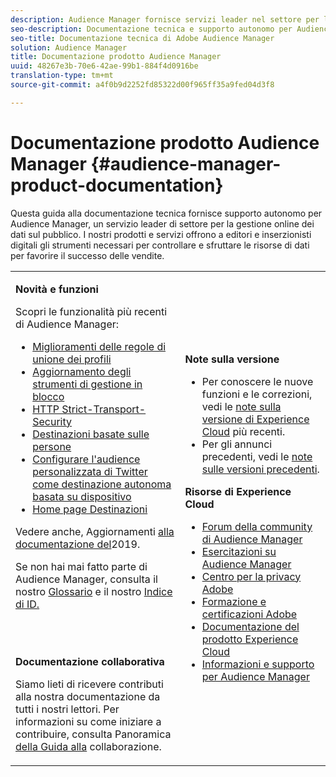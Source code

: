 ```yaml
---
description: Audience Manager fornisce servizi leader nel settore per la gestione online di dati sul pubblico. I nostri prodotti e servizi offrono a editori e inserzionisti digitali gli strumenti necessari per controllare e sfruttare le risorse di dati per favorire il successo delle vendite.
seo-description: Documentazione tecnica e supporto autonomo per Audience Manager (AAM). AAM offre servizi leader di settore per la gestione online dei dati di audience e offre agli inserzionisti e agli editori digitali gli strumenti necessari per controllare e sfruttare le risorse di dati per favorire il successo delle vendite.
seo-title: Documentazione tecnica di Adobe Audience Manager
solution: Audience Manager
title: Documentazione prodotto Audience Manager
uuid: 48267e3b-70e6-42ae-99b1-884f4d0916be
translation-type: tm+mt
source-git-commit: a4f0b9d2252fd85322d00f965ff35a9fed04d3f8

---
```



# Documentazione prodotto Audience Manager {#audience-manager-product-documentation}

Questa guida alla documentazione tecnica fornisce supporto autonomo per Audience Manager, un servizio leader di settore per la gestione online dei dati sul pubblico. I nostri prodotti e servizi offrono a editori e inserzionisti digitali gli strumenti necessari per controllare e sfruttare le risorse di dati per favorire il successo delle vendite.

<table id="table_5E612F746A704FE095B809A013EE977F" class="simpletable"> 
 <tbody> 
  <tr> 
   <td colname="col1"> <p> <b>Novità e funzioni</b> </p> <p>Scopri le funzionalità più recenti di Audience Manager:</p> <p> 
     <ul id="ul_47C012F6AB3E4B73BA357027F4D15369">
    <li><a href="features/profile-merge-rules/merge-rules-overview.md">Miglioramenti delle regole di unione dei profili</a></li>
    <li><a href="reference/bulk-management-tools/bulk-management-intro.md">Aggiornamento degli strumenti di gestione in blocco</a></li>
     <li><a href="overview/data-security-and-privacy/data-security.md#hsts">HTTP Strict-Transport-Security</a></li>
     <li><a href="features/destinations/people-based-destinations-overview.md">Destinazioni basate sulle persone</a> </li>
     <li><a href="features/destinations/twitter-tailored-audiences.md">Configurare l'audience personalizzata di Twitter come destinazione autonoma basata su dispositivo</a> </li>
     <li><a href="features/destinations/destinations-home.md">Home page Destinazioni</a> </li>
     </ul> </p> <p>Vedere anche, Aggiornamenti <a href="docs-updates/docs-2019.md"> alla documentazione del</a>2019. </p> 
     <p>Se non hai mai fatto parte di Audience Manager, consulta il nostro <a href="reference/aam-glossary.md"> Glossario</a> e il nostro <a href= "reference/ids-in-aam.md">Indice di ID.</a></p>
     <br> 
     <p> <b>Documentazione collaborativa</b> </p>
     <p>Siamo lieti di ricevere contributi alla nostra documentazione da tutti i nostri lettori. Per informazioni su come iniziare a contribuire, consulta Panoramica <a href="https://docs.adobe.com/content/help/en/contributor/contributor-guide/introduction.html">della Guida alla</a> collaborazione.</p>
    </td>
   <td colname="col2"> <p> <b>Note sulla versione</b> </p> <p> 
     <ul id="ul_713F3E9DF0F84FE5981AC63D05948864"> 
      <li id="li_09C1CD15823E4AD7856CE40BE848E03F">Per conoscere le nuove funzioni e le correzioni, vedi le <a href="https://marketing.adobe.com/resources/help/en_US/whatsnew/" format="https" scope="external">note sulla versione di Experience Cloud</a> più recenti. </li> 
      <li id="li_EA594E939ED14D7780178DEA8E1AED64">Per gli annunci precedenti, vedi le <a href="https://marketing.adobe.com/resources/help/en_US/whatsnew/?f=c_legacy_releases.html" format="https" scope="external">note sulle versioni precedenti</a>. </li> 
     </ul> </p> <p> <b>Risorse di Experience Cloud</b> </p> <p> 
     <ul id="ul_E30EC96BDC624B5591F0470D430B7F41"> 
      <li id="li_F3A5CCFAE0F247CEB41A03CA8E03106B"><a href="https://forums.adobe.com/community/experience-cloud/analytics-cloud/audience-manager" format="https" scope="external"> Forum della community di Audience Manager</a> </li>
      <li><a href="https://docs.adobe.com/content/help/en/audience-manager-learn/tutorials/overview.html" format="http" scope="external"> Esercitazioni su Audience Manager</a> </li> 
      <li id="li_1737D63307024F26B1F967621613A5AC"><a href="https://www.adobe.com/privacy.html" format="http" scope="external"> Centro per la privacy Adobe</a> </li>  
      <li id="li_1938F7044F544481A6CC0F45CC22B80A"> <a href="https://helpx.adobe.com/learning.html?promoid=KAUDK" scope="external" format="http"> Formazione e certificazioni Adobe</a> </li> 
      <li id="li_C71459E0D1464C05B8B9387C43541F17"> <a href="https://marketing.adobe.com/resources/help/en_US/home/index.html" scope="external" format="https">Documentazione del prodotto Experience Cloud</a> </li> 
      <li id="li_0DB1997FEB87484EBC07E03FD40AA39F"><a href="https://helpx.adobe.com/support/audience-manager.html" format="https" scope="external">Informazioni e supporto per Audience Manager</a> </li> 
     </ul> </p> </td>
  </tr> 
 </tbody> 
</table>


<!--

| | |
|-|-|
|**New and Featured Items** <br>&nbsp; Hover over each title to read a brief description. <br>&nbsp; <ul><li>Instant Cross-Device Suppression</li><li>Audience Optimization for Publishers</li><li>Import DFP Data Files Into Audience Manager</li><li>General Data Protection Regulation (GDPR)</li><li>TLS 1.0 Deprecation</li> <li>DCS API Methods</li></ul> <br>&nbsp;See also, 2019 Documentation Updates.|**Release Notes** <ul><li>See the latest Experience Cloud Release Notes for new features and fixes.</li> <li>See the  previous release notes for older announcements. </li> <br>&nbsp;**Experience Cloud Resources** <ul><li>Audience Manager Community Forums</li> <li>Adobe Privacy Center</li> <li>Adobe Training and Tutorials</li> <li>Product Documentation Home </li> <li>Audience Manager Learn & Support</li></ul>|

-->
